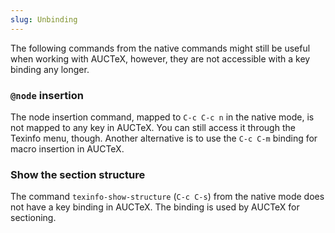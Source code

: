 ```yaml
---
slug: Unbinding
---
```


The following commands from the native commands might still be useful when working with AUCTeX, however, they are not accessible with a key binding any longer.

### `@node` insertion

The node insertion command, mapped to `C-c C-c n` in the native mode, is not mapped to any key in AUCTeX. You can still access it through the Texinfo menu, though. Another alternative is to use the `C-c C-m` binding for macro insertion in AUCTeX.

### Show the section structure

The command `texinfo-show-structure` (`C-c C-s`) from the native mode does not have a key binding in AUCTeX. The binding is used by AUCTeX for sectioning.
